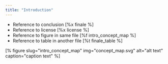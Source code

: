 ```yaml
---
title: "Introduction"
---
```


-   Reference to conclusion [%x finale %]
-   Reference to license [%x license %]
-   Reference to figure in same file [%f intro_concept_map %]
-   Reference to table in another file [%t finale_table %]

[% figure slug="intro_concept_map" img="concept_map.svg" alt="alt text" caption="caption text" %]
